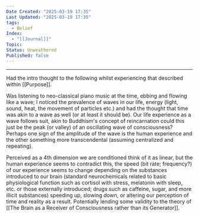 ```yaml
---
Date Created: "2025-03-19 17:35"
Last Updated: "2025-03-19 17:35"
tags:
  - Belief
Index:
  - "[[Journal]]"
Topic: 
Status: Unweathered
Published: false
---
```

---

Had the intro thought to the following whilst experiencing that described within [[Purpose]].

Was listening to neo-classical piano music at the time, ebbing and flowing like a wave; I noticed the prevalence of waves in our life, energy (light, sound, heat, the movement of particles etc.) and had the thought that time was akin to a wave as well (or at least it should be). Our life experience as a wave follows suit, akin to Buddhism's concept of reincarnation could this just be the peak (or valley) of an oscillating wave of consciousness? Perhaps one sign of the amplitude of the wave is the human experience and the other something more transcendental (assuming centralized and repeating). 

Perceived as a 4th dimension we are conditioned think of it as linear, but the human experience seems to contradict this, the speed (bit rate; frequency?) of our experience seems to change depending on the substances introduced to our brain (standard neurochemicals related to basic physiological function such as cortisol with stress, melatonin with sleep, etc. or those externally introduced; drugs such as caffeine, sugar, and more illicit substances) speeding up, slowing down, or altering our perception of time and reality as a result. Potentially lending some validity to the theory of [[The Brain as a Receiver of Consciousness rather than its Generator]].
